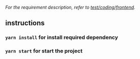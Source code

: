 *For the requirement description, refer to [test/coding/frontend](https://wiredcraft.gitbook.io/recruitment-test/coding/frontend).*

## instructions
### `yarn install` for install required dependency
### `yarn start` for start the project